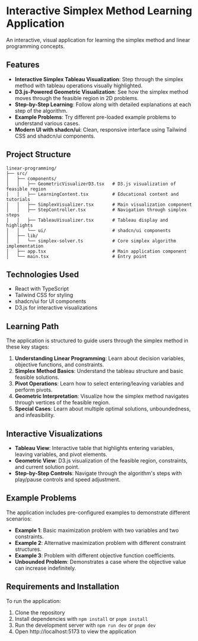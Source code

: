# Interactive Simplex Method Learning Application

An interactive, visual application for learning the simplex method and linear programming concepts.

## Features

- **Interactive Simplex Tableau Visualization**: Step through the simplex method with tableau operations visually highlighted.
- **D3.js-Powered Geometric Visualization**: See how the simplex method moves through the feasible region in 2D problems.
- **Step-by-Step Learning**: Follow along with detailed explanations at each step of the algorithm.
- **Example Problems**: Try different pre-loaded example problems to understand various cases.
- **Modern UI with shadcn/ui**: Clean, responsive interface using Tailwind CSS and shadcn/ui components.

## Project Structure

```
linear-programming/
├── src/
│   ├── components/
│   │   ├── GeometricVisualizerD3.tsx   # D3.js visualization of feasible region
│   │   ├── LearningContent.tsx         # Educational content and tutorials
│   │   ├── SimplexVisualizer.tsx       # Main visualization component
│   │   ├── StepController.tsx          # Navigation through simplex steps
│   │   ├── TableauVisualizer.tsx       # Tableau display and highlights
│   │   └── ui/                         # shadcn/ui components
│   ├── lib/
│   │   └── simplex-solver.ts           # Core simplex algorithm implementation
│   ├── app.tsx                         # Main application component
│   └── main.tsx                        # Entry point
```

## Technologies Used

- React with TypeScript
- Tailwind CSS for styling
- shadcn/ui for UI components
- D3.js for interactive visualizations

## Learning Path

The application is structured to guide users through the simplex method in these key stages:

1. **Understanding Linear Programming**: Learn about decision variables, objective functions, and constraints.
2. **Simplex Method Basics**: Understand the tableau structure and basic feasible solutions.
3. **Pivot Operations**: Learn how to select entering/leaving variables and perform pivots.
4. **Geometric Interpretation**: Visualize how the simplex method navigates through vertices of the feasible region.
5. **Special Cases**: Learn about multiple optimal solutions, unboundedness, and infeasibility.

## Interactive Visualizations

- **Tableau View**: Interactive table that highlights entering variables, leaving variables, and pivot elements.
- **Geometric View**: D3.js visualization of the feasible region, constraints, and current solution point.
- **Step-by-Step Controls**: Navigate through the algorithm's steps with play/pause controls and speed adjustment.

## Example Problems

The application includes pre-configured examples to demonstrate different scenarios:

- **Example 1**: Basic maximization problem with two variables and two constraints.
- **Example 2**: Alternative maximization problem with different constraint structures.
- **Example 3**: Problem with different objective function coefficients.
- **Unbounded Problem**: Demonstrates a case where the objective value can increase indefinitely.

## Requirements and Installation

To run the application:

1. Clone the repository
2. Install dependencies with `npm install` or `pnpm install`
3. Run the development server with `npm run dev` or `pnpm dev`
4. Open http://localhost:5173 to view the application